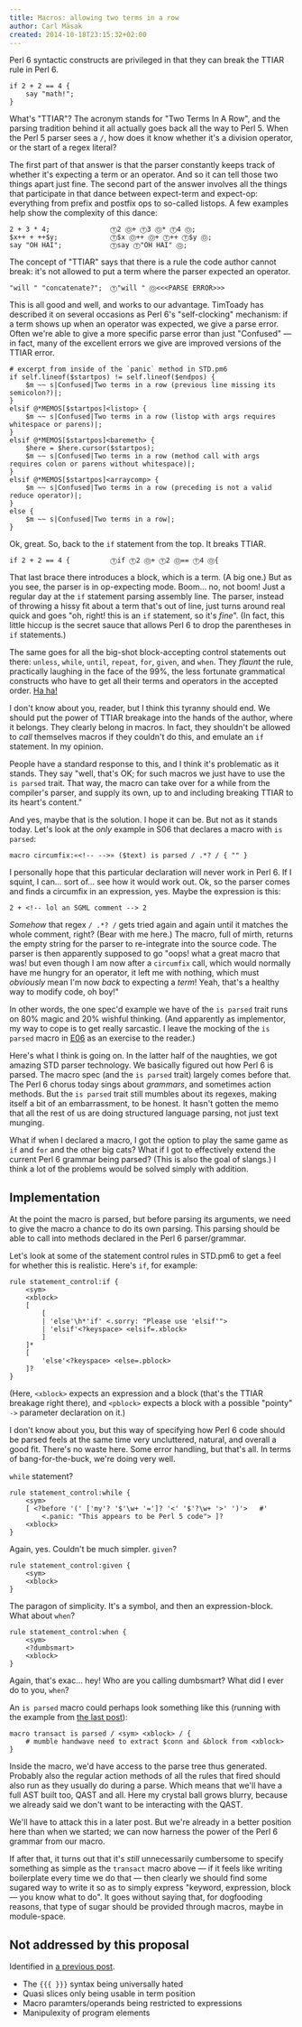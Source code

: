 ```yaml
---
title: Macros: allowing two terms in a row
author: Carl Mäsak
created: 2014-10-18T23:15:32+02:00
---
```

Perl 6 syntactic constructs are privileged in that they can break the TTIAR rule in Perl 6.

    if 2 + 2 == 4 {
        say "math!";
    }

What's "TTIAR"? The acronym stands for "Two Terms In A Row", and the parsing tradition behind it all actually goes back all the way to Perl 5. When the Perl 5 parser sees a `/`, how does it know whether it's a division operator, or the start of a regex literal?

The first part of that answer is that the parser constantly keeps track of whether it's expecting a term or an operator. And so it can tell those two things apart just fine. The second part of the answer involves all the things that participate in that dance between expect-term and expect-op: everything from prefix and postfix ops to so-called listops. A few examples help show the complexity of this dance:

    2 + 3 * 4;               Ⓣ2 Ⓞ+ Ⓣ3 Ⓞ* Ⓣ4 Ⓞ;
    $x++ + ++$y;             Ⓣ$x Ⓞ++ Ⓞ+ Ⓣ++ Ⓣ$y Ⓞ;
    say "OH HAI";            Ⓣsay Ⓣ"OH HAI" Ⓞ;

The concept of "TTIAR" says that there is a rule the code author cannot break: it's not allowed to put a term where the parser expected an operator.

    "will " "concatenate?";  Ⓣ"will " Ⓞ<<<PARSE ERROR>>>

This is all good and well, and works to our advantage. TimToady has described it on several occasions as Perl 6's "self-clocking" mechanism: if a term shows up when an operator was expected, we give a parse error. Often we're able to give a more specific parse error than just "Confused" &mdash; in fact, many of the excellent errors we give are improved versions of the TTIAR error.

    # excerpt from inside of the `panic` method in STD.pm6
    if self.lineof($startpos) != self.lineof($endpos) {
        $m ~~ s|Confused|Two terms in a row (previous line missing its semicolon?)|;
    }
    elsif @*MEMOS[$startpos]<listop> {
        $m ~~ s|Confused|Two terms in a row (listop with args requires whitespace or parens)|;
    }
    elsif @*MEMOS[$startpos]<baremeth> {
        $here = $here.cursor($startpos);
        $m ~~ s|Confused|Two terms in a row (method call with args requires colon or parens without whitespace)|;
    }
    elsif @*MEMOS[$startpos]<arraycomp> {
        $m ~~ s|Confused|Two terms in a row (preceding is not a valid reduce operator)|;
    }
    else {
        $m ~~ s|Confused|Two terms in a row|;
    }

Ok, great. So, back to the `if` statement from the top. It breaks TTIAR.

    if 2 + 2 == 4 {          Ⓣif Ⓣ2 Ⓞ+ Ⓣ2 Ⓞ== Ⓣ4 Ⓞ{

That last brace there introduces a block, which is a term. (A big one.) But as you see, the parser is in op-expecting mode. Boom... no, not boom! Just a regular day at the `if` statement parsing assembly line. The parser, instead of throwing a hissy fit about a term that's out of line, just turns around real quick and goes "oh, right! this is an `if` statement, so it's *fine*". (In fact, this little hiccup is the secret sauce that allows Perl 6 to drop the parentheses in `if` statements.)

The same goes for all the big-shot block-accepting control statements out there: `unless`, `while`, `until`, `repeat`, `for`, `given`, and `when`. They *flaunt* the rule, practically laughing in the face of the 99%, the less fortunate grammatical constructs who have to get all their terms and operators in the accepted order. [Ha ha!](https://www.youtube.com/watch?v=rX7wtNOkuHo)

I don't know about you, reader, but I think this tyranny should end. We should put the power of TTIAR breakage into the hands of the author, where it belongs. They clearly belong in macros. In fact, they shouldn't be allowed to *call* themselves macros if they couldn't do this, and emulate an `if` statement. In my opinion.

People have a standard response to this, and I think it's problematic as it stands. They say "well, that's OK; for such macros we just have to use the `is parsed` trait. That way, the macro can take over for a while from the compiler's parser, and supply its own, up to and including breaking TTIAR to its heart's content."

And yes, maybe that is the solution. I hope it can be. But not as it stands today. Let's look at the *only* example in S06 that declares a macro with `is parsed`:

    macro circumfix:«<!-- -->» ($text) is parsed / .*? / { "" }

I personally hope that this particular declaration will never work in Perl 6. If I squint, I can... sort of... see how it would work out. Ok, so the parser comes and finds a circumfix in an expression, yes. Maybe the expression is this:

    2 + <!-- lol an SGML comment --> 2

*Somehow* that regex `/ .*? /` gets tried again and again until it matches the whole comment, right? (Bear with me here.) The macro, full of mirth, returns the empty string for the parser to re-integrate into the source code. The parser is then apparently supposed to go "oops! what a great macro that was! but even though I am now after a `circumfix` call, which would normally have me hungry for an operator, it left me with nothing, which must *obviously* mean I'm now *back* to expecting a *term*! Yeah, that's a healthy way to modify code, oh boy!"

In other words, the one spec'd example we have of the `is parsed` trait runs on 80% magic and 20% wishful thinking. (And apparently as implementor, my way to cope is to get really sarcastic. I leave the mocking of the `is parsed` macro in [E06](http://www.perl6.org/archive/doc/design/exe/E06.html) as an exercise to the reader.)

Here's what I think is going on. In the latter half of the naughties, we got amazing STD parser technology. We basically figured out how Perl 6 is parsed. The macro spec (and the `is parsed` trait) largely comes before that. The Perl 6 chorus today sings about *grammars*, and sometimes action methods. But the `is parsed` trait still mumbles about its regexes, making itself a bit of an embarrassment, to be honest. It hasn't gotten the memo that all the rest of us are doing structured language parsing, not just text munging.

What if when I declared a macro, I got the option to play the same game as `if` and `for` and the other big cats? What if I got to effectively extend the current Perl 6 grammar being parsed? (This is also the goal of slangs.) I think a lot of the problems would be solved simply with addition.

## Implementation

At the point the macro is parsed, but before parsing its arguments, we need to give the macro a chance to do its own parsing. This parsing should be able to call into methods declared in the Perl 6 parser/grammar.

Let's look at some of the statement control rules in STD.pm6 to get a feel for whether this is realistic. Here's `if`, for example:

    rule statement_control:if {
        <sym>
        <xblock>
        [
            [
            | 'else'\h*'if' <.sorry: "Please use 'elsif'">
            | 'elsif'<?keyspace> <elsif=.xblock>
            ]
        ]*
        [
            'else'<?keyspace> <else=.pblock>
        ]?
    }

(Here, `<xblock>` expects an expression and a block (that's the TTIAR breakage right there), and `<pblock>` expects a block with a possible "pointy" `->` parameter declaration on it.)

I don't know about you, but this way of specifying how Perl 6 code should be parsed feels at the same time very uncluttered, natural, and overall a good fit. There's no waste here. Some error handling, but that's all. In terms of bang-for-the-buck, we're doing very well.

`while` statement?

    rule statement_control:while {
        <sym>
        [ <?before '(' ['my'? '$'\w+ '=']? '<' '$'?\w+ '>' ')'>   #'
            <.panic: "This appears to be Perl 5 code"> ]?
        <xblock>
    }

Again, yes. Couldn't be much simpler. `given`?

    rule statement_control:given {
        <sym>
        <xblock>
    }

The paragon of simplicity. It's a symbol, and then an expression-block. What about `when`?

    rule statement_control:when {
        <sym>
        <?dumbsmart>
        <xblock>
    }

Again, that's exac... hey! Who are you calling dumbsmart? What did I ever do to you, `when`?

An `is parsed` macro could perhaps look something like this (running with the example from [the last post](http://strangelyconsistent.org/blog/macros-nesting-macros)):

    macro transact is parsed / <sym> <xblock> / {
        # mumble handwave need to extract $conn and &block from <xblock>
    }

Inside the macro, we'd have access to the parse tree thus generated. Probably also the regular action methods of all the rules that fired should also run as they usually do during a parse. Which means that we'll have a full AST built too, QAST and all. Here my crystal ball grows blurry, because we already said we don't want to be interacting with the QAST.

We'll have to attack this in a later post. But we're already in a better position here than when we started; we can now harness the power of the Perl 6 grammar from our macro.

If after that, it turns out that it's *still* unnecessarily cumbersome to specify something as simple as the `transact` macro above &mdash; if it feels like writing boilerplate every time we do that &mdash; then clearly we should find some sugared way to write it so as to simply express "keyword, expression, block &mdash; you know what to do". It goes without saying that, for dogfooding reasons, that type of sugar should be provided through macros, maybe in module-space.

## Not addressed by this proposal

Identified in [a previous post](http://strangelyconsistent.org/blog/macros-progress-report-after-a-long-break).

* The `{{{ }}}` syntax being universally hated
* Quasi slices only being usable in term position
* Macro paramters/operands being restricted to expressions
* Manipulexity of program elements
